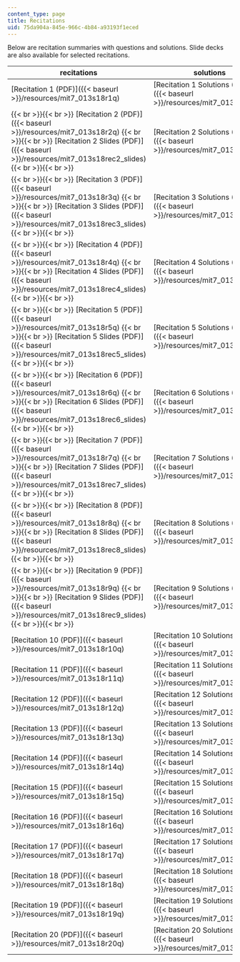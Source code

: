 ```yaml
---
content_type: page
title: Recitations
uid: 75da904a-845e-966c-4b84-a93193f1eced
---
```


Below are recitation summaries with questions and solutions. Slide decks are also available for selected recitations.

| recitations | solutions |
| --- | --- |
| [Recitation 1 (PDF)]({{< baseurl >}}/resources/mit7_013s18r1q) | [Recitation 1 Solutions (PDF)]({{< baseurl >}}/resources/mit7_013s18r1s) |
|  {{< br >}}{{< br >}} [Recitation 2 (PDF)]({{< baseurl >}}/resources/mit7_013s18r2q) {{< br >}}{{< br >}} [Recitation 2 Slides (PDF)]({{< baseurl >}}/resources/mit7_013s18rec2_slides) {{< br >}}{{< br >}}  | [Recitation 2 Solutions (PDF)]({{< baseurl >}}/resources/mit7_013s18r2s) |
|  {{< br >}}{{< br >}}  [Recitation 3 (PDF)]({{< baseurl >}}/resources/mit7_013s18r3q) {{< br >}}{{< br >}} [Recitation 3 Slides (PDF)]({{< baseurl >}}/resources/mit7_013s18rec3_slides) {{< br >}}{{< br >}}  | [Recitation 3 Solutions (PDF)]({{< baseurl >}}/resources/mit7_013s18r3s) |
|  {{< br >}}{{< br >}}  [Recitation 4 (PDF)]({{< baseurl >}}/resources/mit7_013s18r4q) {{< br >}}{{< br >}} [Recitation 4 Slides (PDF)]({{< baseurl >}}/resources/mit7_013s18rec4_slides) {{< br >}}{{< br >}}  | [Recitation 4 Solutions (PDF)]({{< baseurl >}}/resources/mit7_013s18r4s) |
|  {{< br >}}{{< br >}}  [Recitation 5 (PDF)]({{< baseurl >}}/resources/mit7_013s18r5q) {{< br >}}{{< br >}} [Recitation 5 Slides (PDF)]({{< baseurl >}}/resources/mit7_013s18rec5_slides) {{< br >}}{{< br >}}  | [Recitation 5 Solutions (PDF)]({{< baseurl >}}/resources/mit7_013s18r5s) |
|  {{< br >}}{{< br >}} ﻿[Recitation 6 (PDF)]({{< baseurl >}}/resources/mit7_013s18r6q) {{< br >}}{{< br >}} [Recitation 6 Slides (PDF)]({{< baseurl >}}/resources/mit7_013s18rec6_slides) {{< br >}}{{< br >}}  |  [Recitation 6 Solutions (PDF)]({{< baseurl >}}/resources/mit7_013s18r6s) |
|  {{< br >}}{{< br >}} ﻿[Recitation 7 (PDF)]({{< baseurl >}}/resources/mit7_013s18r7q) {{< br >}}{{< br >}} [Recitation 7 Slides (PDF)]({{< baseurl >}}/resources/mit7_013s18rec7_slides) {{< br >}}{{< br >}}  | [Recitation 7 Solutions (PDF)]({{< baseurl >}}/resources/mit7_013s18r7s) |
|  {{< br >}}{{< br >}} ﻿[Recitation 8 (PDF)]({{< baseurl >}}/resources/mit7_013s18r8q)  {{< br >}}{{< br >}} [Recitation 8 Slides (PDF)]({{< baseurl >}}/resources/mit7_013s18rec8_slides) {{< br >}}{{< br >}}  | [Recitation 8 Solutions (PDF)]({{< baseurl >}}/resources/mit7_013s18r8s) |
|  {{< br >}}{{< br >}} [Recitation 9 (PDF)]({{< baseurl >}}/resources/mit7_013s18r9q) {{< br >}}{{< br >}} [Recitation 9 Slides (PDF)]({{< baseurl >}}/resources/mit7_013s18rec9_slides) {{< br >}}{{< br >}}  | [Recitation 9 Solutions (PDF)]({{< baseurl >}}/resources/mit7_013s18r9s) |
| [Recitation 10 (PDF)]({{< baseurl >}}/resources/mit7_013s18r10q) | [Recitation 10 Solutions (PDF)]({{< baseurl >}}/resources/mit7_013s18r10s) |
| [Recitation 11 (PDF)]({{< baseurl >}}/resources/mit7_013s18r11q) | [Recitation 11 Solutions (PDF)]({{< baseurl >}}/resources/mit7_013s18r11s) |
| [Recitation 12 (PDF)]({{< baseurl >}}/resources/mit7_013s18r12q) |  [Recitation 12 Solutions (PDF)]({{< baseurl >}}/resources/mit7_013s18r12s) |
| [Recitation 13 (PDF)]({{< baseurl >}}/resources/mit7_013s18r13q) | [Recitation 13 Solutions (PDF)]({{< baseurl >}}/resources/mit7_013s18r13s) |
| [Recitation 14 (PDF)]({{< baseurl >}}/resources/mit7_013s18r14q) |  [Recitation 14 Solutions (PDF)]({{< baseurl >}}/resources/mit7_013s18r14s) |
| [Recitation 15 (PDF)]({{< baseurl >}}/resources/mit7_013s18r15q) | [Recitation 15 Solutions (PDF)]({{< baseurl >}}/resources/mit7_013s18r15s) |
|  [Recitation 16 (PDF)]({{< baseurl >}}/resources/mit7_013s18r16q) |  [Recitation 16 Solutions (PDF)]({{< baseurl >}}/resources/mit7_013s18r16s) |
|  [Recitation 17 (PDF)]({{< baseurl >}}/resources/mit7_013s18r17q) | [Recitation 17 Solutions (PDF)]({{< baseurl >}}/resources/mit7_013s18r17s) |
|  [Recitation 18 (PDF)]({{< baseurl >}}/resources/mit7_013s18r18q) | [Recitation 18 Solutions (PDF)]({{< baseurl >}}/resources/mit7_013s18r18s) |
| [Recitation 19 (PDF)]({{< baseurl >}}/resources/mit7_013s18r19q) |  [Recitation 19 Solutions (PDF)]({{< baseurl >}}/resources/mit7_013s18r19s) |
| [Recitation 20 (PDF)]({{< baseurl >}}/resources/mit7_013s18r20q) |  [Recitation 20 Solutions (PDF)]({{< baseurl >}}/resources/mit7_013s18r20s)